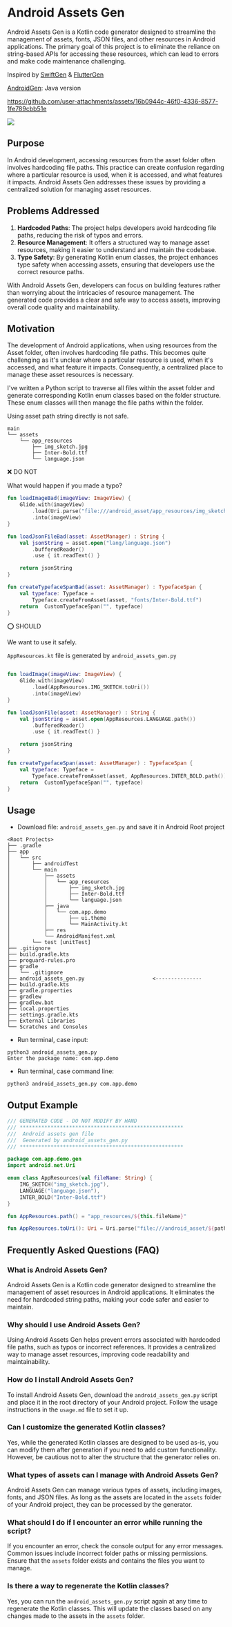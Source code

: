 # Android Assets Gen

Android Assets Gen is a Kotlin code generator designed to streamline the management of assets, fonts, JSON files, and other resources in Android applications. The primary goal of this project is to eliminate the reliance on string-based APIs for accessing these resources, which can lead to errors and make code maintenance challenging.


Inspired by [SwiftGen](https://github.com/SwiftGen/SwiftGen) & [FlutterGen](https://github.com/FlutterGen/flutter_gen)

[AndroidGen](https://github.com/ttpho/AndroidGen): Java version


https://github.com/user-attachments/assets/16b0944c-46f0-4336-8577-1fe789cbb51e



![](https://github.com/user-attachments/assets/dc32073f-8487-47ed-b75b-48eda2570827)


## Purpose

In Android development, accessing resources from the asset folder often involves hardcoding file paths. This practice can create confusion regarding where a particular resource is used, when it is accessed, and what features it impacts. Android Assets Gen addresses these issues by providing a centralized solution for managing asset resources.

## Problems Addressed

1. **Hardcoded Paths**: The project helps developers avoid hardcoding file paths, reducing the risk of typos and errors.
2. **Resource Management**: It offers a structured way to manage asset resources, making it easier to understand and maintain the codebase.
3. **Type Safety**: By generating Kotlin enum classes, the project enhances type safety when accessing assets, ensuring that developers use the correct resource paths.

With Android Assets Gen, developers can focus on building features rather than worrying about the intricacies of resource management. The generated code provides a clear and safe way to access assets, improving overall code quality and maintainability.

## Motivation

The development of Android applications, when using resources from the Asset folder, often involves hardcoding file paths. This becomes quite challenging as it's unclear where a particular resource is used, when it's accessed, and what feature it impacts. Consequently, a centralized place to manage these asset resources is necessary.

I've written a Python script to traverse all files within the asset folder and generate corresponding Kotlin enum classes based on the folder structure. These enum classes will then manage the file paths within the folder.

Using asset path string directly is not safe.

```
main
└── assets
    └── app_resources
        ├── img_sketch.jpg
        ├── Inter-Bold.ttf
        └── language.json
```

❌  DO NOT

What would happen if you made a typo?

```kotlin
fun loadImageBad(imageView: ImageView) {
    Glide.with(imageView)
        .load(Uri.parse("file:///android_asset/app_resources/img_sketch.jpg"))
        .into(imageView)
}

fun loadJsonFileBad(asset: AssetManager) : String {
    val jsonString = asset.open("lang/language.json")
        .bufferedReader()
        .use { it.readText() }

    return jsonString
}

fun createTypefaceSpanBad(asset: AssetManager) : TypefaceSpan {
    val typeface: Typeface =
        Typeface.createFromAsset(asset, "fonts/Inter-Bold.ttf")
    return  CustomTypefaceSpan("", typeface)
}
```

⭕️ SHOULD

We want to use it safely.

`AppResources.kt` file is generated by  `android_assets_gen.py`

```kotlin

fun loadImage(imageView: ImageView) {
    Glide.with(imageView)
        .load(AppResources.IMG_SKETCH.toUri())
        .into(imageView)
}

fun loadJsonFile(asset: AssetManager) : String {
    val jsonString = asset.open(AppResources.LANGUAGE.path())
        .bufferedReader()
        .use { it.readText() }

    return jsonString
}

fun createTypefaceSpan(asset: AssetManager) : TypefaceSpan {
    val typeface: Typeface =
        Typeface.createFromAsset(asset, AppResources.INTER_BOLD.path())
    return  CustomTypefaceSpan("", typeface)
}
```



## Usage

- Download file: `android_assets_gen.py` and save it in Android Root project

```
<Root Projects>
├── .gradle
├── app
│   └── src
│       ├── androidTest
│       └── main
│           ├── assets
│           │   └── app_resources
│           │       ├── img_sketch.jpg
│           │       ├── Inter-Bold.ttf
│           │       └── language.json
│           ├── java
│           │   └── com.app.demo
│           │       ├── ui.theme
│           │       └── MainActivity.kt
│           ├── res
│           └── AndroidManifest.xml
│       └── test [unitTest]
├── .gitignore
├── build.gradle.kts
├── proguard-rules.pro
├── gradle
│   └── .gitignore
├── android_assets_gen.py                      <---------------
├── build.gradle.kts
├── gradle.properties
├── gradlew
├── gradlew.bat
├── local.properties
├── settings.gradle.kts
├── External Libraries
└── Scratches and Consoles
```

- Run terminal, case input: 

```
python3 android_assets_gen.py 
Enter the package name: com.app.demo
```
- Run terminal, case command line: 

```
python3 android_assets_gen.py com.app.demo
```

## Output Example 

```kotlin
/// GENERATED CODE - DO NOT MODIFY BY HAND
/// *****************************************************
///  Android assets gen file
///  Generated by android_assets_gen.py
/// *****************************************************

package com.app.demo.gen
import android.net.Uri

enum class AppResources(val fileName: String) {
    IMG_SKETCH("img_sketch.jpg"),
    LANGUAGE("language.json"),
    INTER_BOLD("Inter-Bold.ttf")
}

fun AppResources.path() = "app_resources/${this.fileName}"

fun AppResources.toUri(): Uri = Uri.parse("file:///android_asset/${path()}")

```

## Frequently Asked Questions (FAQ)

### What is Android Assets Gen?

Android Assets Gen is a Kotlin code generator designed to streamline the management of asset resources in Android applications. It eliminates the need for hardcoded string paths, making your code safer and easier to maintain.

### Why should I use Android Assets Gen?

Using Android Assets Gen helps prevent errors associated with hardcoded file paths, such as typos or incorrect references. It provides a centralized way to manage asset resources, improving code readability and maintainability.

### How do I install Android Assets Gen?

To install Android Assets Gen, download the `android_assets_gen.py` script and place it in the root directory of your Android project. Follow the usage instructions in the `usage.md` file to set it up.

### Can I customize the generated Kotlin classes?

Yes, while the generated Kotlin classes are designed to be used as-is, you can modify them after generation if you need to add custom functionality. However, be cautious not to alter the structure that the generator relies on.

### What types of assets can I manage with Android Assets Gen?

Android Assets Gen can manage various types of assets, including images, fonts, and JSON files. As long as the assets are located in the `assets` folder of your Android project, they can be processed by the generator.

### What should I do if I encounter an error while running the script?

If you encounter an error, check the console output for any error messages. Common issues include incorrect folder paths or missing permissions. Ensure that the `assets` folder exists and contains the files you want to manage.

### Is there a way to regenerate the Kotlin classes?

Yes, you can run the `android_assets_gen.py` script again at any time to regenerate the Kotlin classes. This will update the classes based on any changes made to the assets in the `assets` folder.



